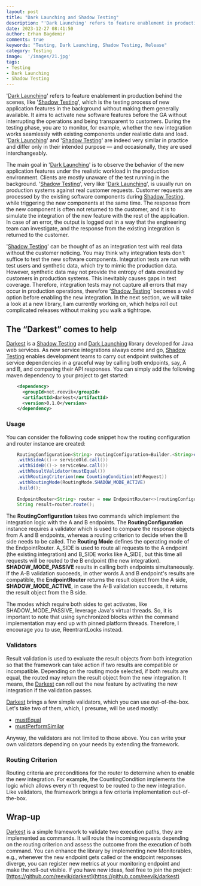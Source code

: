 ```yaml
---
layout: post
title: "Dark Launching and Shadow Testing"
description: "'Dark Launching' refers to feature enablement in production behind the scenes, like 'Shadow Testing', which is the testing process of new application features in the background without making them generally available."
date: 2023-12-27 08:41:50
author: Erhan Bagdemir
comments: true
keywords: "Testing, Dark Launching, Shadow Testing, Release"
category: Testing
image:  '/images/21.jpg'
tags:
- Testing
- Dark Launching
- Shadow Testing
---
```


'[Dark Launching](https://martinfowler.com/bliki/DarkLaunching.html)' refers to feature enablement in production behind the scenes, like '[Shadow Testing](https://microsoft.github.io/code-with-engineering-playbook/automated-testing/shadow-testing/)', which is the testing process of new application features in the background without making them generally available. It aims to activate new software features before the GA without interrupting the operations and being transparent to customers. During the testing phase, you are to monitor, for example, whether the new integration works seamlessly with existing components under realistic data and load. '[Dark Launching](https://martinfowler.com/bliki/DarkLaunching.html)' and '[Shadow Testing](https://microsoft.github.io/code-with-engineering-playbook/automated-testing/shadow-testing/)' are indeed very similar in practice and differ only in their intended purpose — and occasionally, they are used interchangeably. 

The main goal in '[Dark Launching](https://martinfowler.com/bliki/DarkLaunching.html)' is to observe the behavior of the new application features under the realistic workload in the production environment. Clients are mostly unaware of the test running in the background. '[Shadow Testing](https://microsoft.github.io/code-with-engineering-playbook/automated-testing/shadow-testing/)', very like '[Dark Launching](https://martinfowler.com/bliki/DarkLaunching.html)', is usually run on production systems against real customer requests. Customer requests are processed by the existing software components during [Shadow Testing](https://microsoft.github.io/code-with-engineering-playbook/automated-testing/shadow-testing/), while triggering the new components at the same time. The response from the new component is often not returned to the customer, and it is to simulate the integration of the new feature with the rest of the application. In case of an error, the output is logged out in a way that the engineering team can investigate, and the response from the existing integration is returned to the customer.

'[Shadow Testing](https://microsoft.github.io/code-with-engineering-playbook/automated-testing/shadow-testing/)' can be thought of as an integration test with real data without the customer noticing. You may think why integration tests don't suffice to test the new software components. Integration tests are run with test users and synthetic data, which try to mimic the production data. However, synthetic data may not provide the entropy of data created by customers in production systems. This inevitably causes gaps in test coverage. Therefore, integration tests may not capture all errors that may occur in production operations, therefore '[Shadow Testing](https://microsoft.github.io/code-with-engineering-playbook/automated-testing/shadow-testing/)' becomes a valid option before enabling the new integration. In the next section, we will take a look at a new library, I am currently working on, which helps roll out complicated releases without making you walk a tightrope. 

## The “Darkest” comes to help

[Darkest](https://github.com/reevik/darkest) is a [Shadow Testing](https://microsoft.github.io/code-with-engineering-playbook/automated-testing/shadow-testing/) and [Dark Launching](https://martinfowler.com/bliki/DarkLaunching.html) library developed for Java web services. As new service integrations always come and go, [Shadow Testing](https://microsoft.github.io/code-with-engineering-playbook/automated-testing/shadow-testing/) enables development teams to carry out endpoint switches of service dependencies in a graceful way by calling both endpoints, say, A and B, and comparing their API responses. You can simply add the following maven dependency to your project to get started: 

```xml
    <dependency>
      <groupId>net.reevik</groupId>
      <artifactId>darkest</artifactId>
      <version>0.1.0</version>
    </dependency>
```

### Usage

You can consider the following code snippet how the routing configuration and router instance are created: 

```java
    RoutingConfiguration<String> routingConfiguration=Builder.<String>create()
    .withSideA(()-> serviceOld.call())
    .withSideB(()-> serviceNew.call())
    .withResultValidator(mustEqual())
    .withRoutingCriterion(new CountingCondition(nthRequest))
    .withRoutingMode(RoutingMode.SHADOW_MODE_ACTIVE)
    .build();
    
    EndpointRouter<String> router = new EndpointRouter<>(routingConfiguration);
    String result=router.route();
```

The **RoutingConfiguration** takes two commands which implement the integration logic with the A and B endpoints. The **RoutingConfiguration** instance requires a validator which is used to compare the response objects from A and B endpoints, whereas a routing criterion to decide when the B side needs to 
be called. The **Routing Mode** defines the operating mode of the EndpointRouter. A_SIDE is used to route all requests to the A endpoint (the existing integration) and B_SIDE works like A_SIDE, but this time all requests will be routed to the B endpoint (the new integration). **SHADOW_MODE_PASSIVE** results in calling both endpoints simultaneously. If the A-B validation succeeds, in other words A and B endpoint's results are compatible, the **EndpointRouter** returns the result object from the A side, **SHADOW_MODE_ACTIVE**, in case the A-B validation succeeds, it returns the result object from the B side.

The modes which require both sides to get activates, like SHADOW_MODE_PASSIVE, leverage Java's virtual threads. So, it is important to note that using synchronized blocks within the command implementation may end up with pinned platform threads. Therefore, I encourage you to use, ReentrantLocks instead.

### Validators

Result validation is used to evaluate the result objects from both integration so that the framework can take action if two results are compatible or incompatible. Depending on the routing mode selected, if both results are equal, the routed may return the result object from the new integration. It means, the [Darkest](https://github.com/reevik/darkest) can roll out the new feature by activating the new integration if the validation passes. 

[Darkest](https://github.com/reevik/darkest) brings a few simple validators, which you can use out-of-the-box. Let's take two of them, which, I presume, will be used mostly:

* [mustEqual](https://reevik.github.io/darkest/net/reevik/darkest/validators/ValidatorFactory.html#mustEqual())
* [mustPerformSimilar](https://reevik.github.io/darkest/net/reevik/darkest/validators/ValidatorFactory.html#mustPerformSimilar(java.time.Duration))

Anyway, the validators are not limited to those above. You can write your own validators depending on your needs by extending the framework. 

### Routing Criterion

Routing criteria are preconditions for the router to determine when to enable the new integration. For example, the CountingCondition implements the logic which allows every n'th request to be routed to the new integration. Like validators, the framework brings a few criteria implementation out-of-the-box.

## Wrap-up

[Darkest](https://github.com/reevik/darkest) is a simple framework to validate two execution paths, they are implemented as commands. It will route the incoming requests depending on the routing criterion and assess the outcome from the execution of both command. You can enhance the library by implementing new Monitorables, e.g., whenever the new endpoint gets called or the endpoint responses diverge, you can register new metrics at your monitoring endpoint and make the roll-out visible. If you have new ideas, feel free to join the project: 
[https://github.com/reevik/darkest](https://github.com/reevik/darkest)